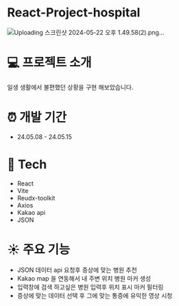 # React-Project-hospital


![Uploading 스크린샷 2024-05-22 오후 1.49.58(2).png…]()


# :computer: 프로젝트 소개

일생 생활에서 불편했던 상황을 구현 해보았습니다.

# :alarm_clock: 개발 기간
* 24.05.08 - 24.05.15

# :wrench: Tech

* React
* Vite
* Reudx-toolkit
* Axios
* Kakao api
* JSON


# :sunny: 주요 기능

* JSON 데이터 api 요청후 증상에 맞는 병원 추천
* Kakao map 을 연동해서 내 주변 위치 병원 마커 생성
* 입력창에 검색 하고싶은 병원 입력후 위치 표시 마커 필터링
* 증상에 맞는 데이터 선택 후 그에 맞는 통증에 유익한 영상 시청
